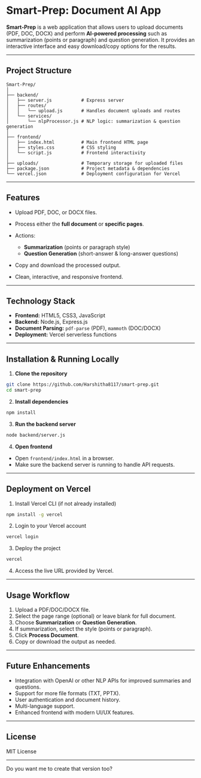# Smart-Prep: Document AI App

**Smart-Prep** is a web application that allows users to upload documents (PDF, DOC, DOCX) and perform **AI-powered processing** such as summarization (points or paragraph) and question generation. It provides an interactive interface and easy download/copy options for the results.

---

## **Project Structure**

```
Smart-Prep/
│
├── backend/
│   ├── server.js           # Express server
│   ├── routes/
│   │   └── upload.js       # Handles document uploads and routes
│   └── services/
│       └── nlpProcessor.js # NLP logic: summarization & question generation
│
├── frontend/
│   ├── index.html          # Main frontend HTML page
│   ├── styles.css          # CSS styling
│   └── script.js           # Frontend interactivity
│
├── uploads/                # Temporary storage for uploaded files
├── package.json            # Project metadata & dependencies
└── vercel.json             # Deployment configuration for Vercel
```

---

## **Features**

* Upload PDF, DOC, or DOCX files.
* Process either the **full document** or **specific pages**.
* Actions:

  * **Summarization** (points or paragraph style)
  * **Question Generation** (short-answer & long-answer questions)
* Copy and download the processed output.
* Clean, interactive, and responsive frontend.

---

## **Technology Stack**

* **Frontend:** HTML5, CSS3, JavaScript
* **Backend:** Node.js, Express.js
* **Document Parsing:** `pdf-parse` (PDF), `mammoth` (DOC/DOCX)
* **Deployment:** Vercel serverless functions

---

## **Installation & Running Locally**

1. **Clone the repository**

```bash
git clone https://github.com/Harshitha8117/smart-prep.git
cd smart-prep
```

2. **Install dependencies**

```bash
npm install
```

3. **Run the backend server**

```bash
node backend/server.js
```

4. **Open frontend**

* Open `frontend/index.html` in a browser.
* Make sure the backend server is running to handle API requests.

---

## **Deployment on Vercel**

1. Install Vercel CLI (if not already installed)

```bash
npm install -g vercel
```

2. Login to your Vercel account

```bash
vercel login
```

3. Deploy the project

```bash
vercel
```

4. Access the live URL provided by Vercel.

---

## **Usage Workflow**

1. Upload a PDF/DOC/DOCX file.
2. Select the page range (optional) or leave blank for full document.
3. Choose **Summarization** or **Question Generation**.
4. If summarization, select the style (points or paragraph).
5. Click **Process Document**.
6. Copy or download the output as needed.

---

## **Future Enhancements**

* Integration with OpenAI or other NLP APIs for improved summaries and questions.
* Support for more file formats (TXT, PPTX).
* User authentication and document history.
* Multi-language support.
* Enhanced frontend with modern UI/UX features.

---

## **License**

MIT License

---


Do you want me to create that version too?
